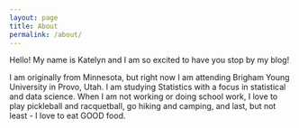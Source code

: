 ```yaml
---
layout: page
title: About
permalink: /about/
---
```


Hello! My name is Katelyn and I am so excited to have you stop by my blog!

I am originally from Minnesota, but right now I am attending Brigham Young University in Provo, Utah. I am studying Statistics with a focus in statistical and data science. When I am not working or doing school work, I love to play pickleball and racquetball, go hiking and camping, and last, but not least - I love to eat GOOD food.

